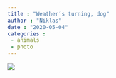 ```yaml
---
title : "Weather’s turning, dog"
author : "Niklas"
date : "2020-05-04"
categories : 
 - animals
 - photo
---
```


![](https://niklasblog.com/wp-content/dog_weather-2048x1152.jpg)
